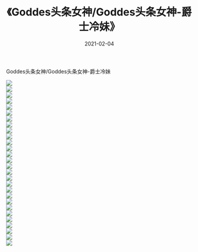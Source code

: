 ﻿---
layout: post
title:  《Goddes头条女神/Goddes头条女神-爵士冷妹》
date:   2021-02-04
img: http://pic.660000.xyz/1:/网络美图/2021/Goddes头条女神/Goddes头条女神-爵士冷妹/000.jpg
categories: [美女, 清纯, 唯美]
---

Goddes头条女神/Goddes头条女神-爵士冷妹

 ![](http://pic.660000.xyz/1:/网络美图/2021/Goddes头条女神/Goddes头条女神-爵士冷妹/001.jpg) <br>![](http://pic.660000.xyz/1:/网络美图/2021/Goddes头条女神/Goddes头条女神-爵士冷妹/002.jpg) <br>![](http://pic.660000.xyz/1:/网络美图/2021/Goddes头条女神/Goddes头条女神-爵士冷妹/003.jpg) <br>![](http://pic.660000.xyz/1:/网络美图/2021/Goddes头条女神/Goddes头条女神-爵士冷妹/004.jpg) <br>![](http://pic.660000.xyz/1:/网络美图/2021/Goddes头条女神/Goddes头条女神-爵士冷妹/005.jpg) <br>![](http://pic.660000.xyz/1:/网络美图/2021/Goddes头条女神/Goddes头条女神-爵士冷妹/006.jpg) <br>![](http://pic.660000.xyz/1:/网络美图/2021/Goddes头条女神/Goddes头条女神-爵士冷妹/007.jpg) <br>![](http://pic.660000.xyz/1:/网络美图/2021/Goddes头条女神/Goddes头条女神-爵士冷妹/008.jpg) <br>![](http://pic.660000.xyz/1:/网络美图/2021/Goddes头条女神/Goddes头条女神-爵士冷妹/009.jpg) <br>![](http://pic.660000.xyz/1:/网络美图/2021/Goddes头条女神/Goddes头条女神-爵士冷妹/010.jpg) <br>![](http://pic.660000.xyz/1:/网络美图/2021/Goddes头条女神/Goddes头条女神-爵士冷妹/011.jpg) <br>![](http://pic.660000.xyz/1:/网络美图/2021/Goddes头条女神/Goddes头条女神-爵士冷妹/012.jpg) <br>![](http://pic.660000.xyz/1:/网络美图/2021/Goddes头条女神/Goddes头条女神-爵士冷妹/013.jpg) <br>![](http://pic.660000.xyz/1:/网络美图/2021/Goddes头条女神/Goddes头条女神-爵士冷妹/014.jpg) <br>![](http://pic.660000.xyz/1:/网络美图/2021/Goddes头条女神/Goddes头条女神-爵士冷妹/015.jpg) <br>![](http://pic.660000.xyz/1:/网络美图/2021/Goddes头条女神/Goddes头条女神-爵士冷妹/016.jpg) <br>![](http://pic.660000.xyz/1:/网络美图/2021/Goddes头条女神/Goddes头条女神-爵士冷妹/017.jpg) <br>![](http://pic.660000.xyz/1:/网络美图/2021/Goddes头条女神/Goddes头条女神-爵士冷妹/018.jpg) <br>![](http://pic.660000.xyz/1:/网络美图/2021/Goddes头条女神/Goddes头条女神-爵士冷妹/019.jpg) <br>![](http://pic.660000.xyz/1:/网络美图/2021/Goddes头条女神/Goddes头条女神-爵士冷妹/020.jpg) <br>![](http://pic.660000.xyz/1:/网络美图/2021/Goddes头条女神/Goddes头条女神-爵士冷妹/021.jpg) <br>![](http://pic.660000.xyz/1:/网络美图/2021/Goddes头条女神/Goddes头条女神-爵士冷妹/022.jpg) <br>![](http://pic.660000.xyz/1:/网络美图/2021/Goddes头条女神/Goddes头条女神-爵士冷妹/023.jpg) <br>![](http://pic.660000.xyz/1:/网络美图/2021/Goddes头条女神/Goddes头条女神-爵士冷妹/024.jpg) <br>![](http://pic.660000.xyz/1:/网络美图/2021/Goddes头条女神/Goddes头条女神-爵士冷妹/025.jpg) <br>![](http://pic.660000.xyz/1:/网络美图/2021/Goddes头条女神/Goddes头条女神-爵士冷妹/026.jpg) <br>![](http://pic.660000.xyz/1:/网络美图/2021/Goddes头条女神/Goddes头条女神-爵士冷妹/027.jpg) <br>![](http://pic.660000.xyz/1:/网络美图/2021/Goddes头条女神/Goddes头条女神-爵士冷妹/028.jpg) <br>